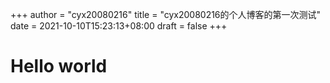 +++
author = "cyx20080216"
title = "cyx20080216的个人博客的第一次测试"
date = 2021-10-10T15:23:13+08:00
draft = false
+++
# Hello world